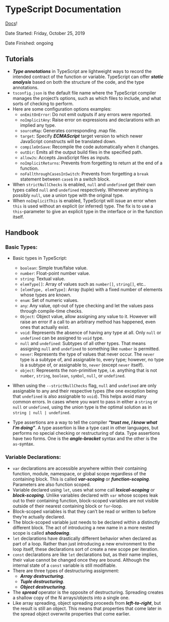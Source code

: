 # TypeScript Documentation

[Docs](https://www.typescriptlang.org/index.html)!

Date Started: Friday, October 25, 2019

Date Finished: ongoing

## Tutorials

- ***Type annotations*** in TypeScript are lightweight ways to record the intended contract of the function or variable. TypeScript can offer ***static analysis*** based on both the structure of the code, and the type annotations.
- `tsconfig.json` is the default file name where the TypeScript compiler manages the project’s options, such as which files to include, and what sorts of checking to perform.
- Here are some configuration options examples:
  - `onEmitOnError`: Do not emit outputs if any errors were reported.
  - `noImplicitAny`: Raise error on expressions and declarations with an implied any type.
  - `sourceMap`: Generates corresponding .map file.
  - `target`: Specify ***ECMAScript*** target version to which newer JavaScript constructs will be translated down.
  - `compileOnSave`: Recompile the code automatically when it changes.
  - `outDir`: Emits all the output build files in the specified path.
  - `allowJs`: Accepts JavaScript files as inputs.
  - `noImplicitReturns`: Prevents from forgetting to return at the end of a function.
  - `noFallthroughCasesInSwitch`: Prevents from forgetting a `break` statement between `case`s in a switch block.
- When `strictNullChecks` is enabled, `null` and `undefined` get their own types called `null` and `undefined` respectively. Whenever anything is possibly `null`, use a union type with the original type.
- When `noImplicitThis` is enabled, TypeScript will issue an error when `this` is used without an explicit (or inferred) type. The fix is to use a `this`-parameter to give an explicit type in the interface or in the function itself.

## Handbook

### Basic Types:
- Basic types in TypeScript:
  - `boolean`: Simple true/false value.
  - `number`: Float-point number value.
  - `string`: Textual value.
  - `elemType[]`: Array of values such as `number[]`, `string[]`, etc..
  - `[elemType, elemType]`: Array (tuple) with a fixed number of elements whose types are known.
  - `enum`: Set of numeric values.
  - `any`: Any value, opt-out of type checking and let the values pass through compile-time checks.
  - `Object`: Object value, allow assigning any value to it. However will raise an error if a call to an arbitrary method has happened, even ones that actually exist.
  - `void`: Represents the absence of having any type at all. Only `null` or `undefined` can be assigned to `void` type.
  - `null` and `undefined`: Subtypes of all other types. That means assigning `null` and `undefined` to something like `number` is permitted.
  - `never`: Represents the type of values that never occur. The `never` type is a subtype of, and assignable to, every type; however, no type is a subtype of, or assignable to, `never` (except `never` itself).
  - `object`: Represents the non-primitive type, i.e. anything that is not `number`, `string`, `boolean`, `symbol`, `null`, or `undefined`.

- When using the `--strictNullChecks` flag, `null` and `undefined` are only assignable to any and their respective types (the one exception being that `undefined` is also assignable to `void`). This helps avoid many common errors. In cases where you want to pass in either a `string` or `null` or `undefined`, using the union type is the optimal solution as in `string | null | undefined`.

- Type assertions are a way to tell the compiler ***“trust me, I know what I’m doing”***. A type assertion is like a type cast in other languages, but performs no special checking or restructuring of data. Type assertions have two forms. One is the ***angle-bracket*** syntax and the other is the `as`-syntax.

### Variable Declarations:

- `var` declarations are accessible anywhere within their containing function, module, namespace, or global scope regardless of the containing block. This is called ***var-scoping*** or ***function-scoping***. Parameters are also function scoped.
- Variable declared using `let`, uses what some call ***lexical-scoping*** or ***block-scoping***. Unlike variables declared with `var` whose scopes leak out to their containing function, block-scoped variables are not visible outside of their nearest containing block or `for`-loop.
- Block-scoped variables is that they can’t be read or written to before they’re actually declared.
- The block-scoped variable just needs to be declared within a distinctly different block. The act of introducing a new name in a more nested scope is called ***shadowing***.
- `let` declarations have drastically different behavior when declared as part of a loop. Rather than just introducing a new environment to the loop itself, these declarations sort of create a new scope per iteration.
- `const` declarations are like `let` declarations but, as their name implies, their value cannot be changed once they are bound. Although the internal state of a `const` variable is still modifiable.
- There are three types of destructuring assignment:
  - ***Array destructuring***.
  - ***Tuple destructuring***.
  - ***Object destructuring***.
- The ***spread*** operator is the opposite of destructuring. Spreading creates a shallow copy of the N arrays/objects into a single one.
- Like array spreading, object spreading proceeds from ***left-to-right***, but the result is still an object. This means that properties that come later in the spread object overwrite properties that come earlier.